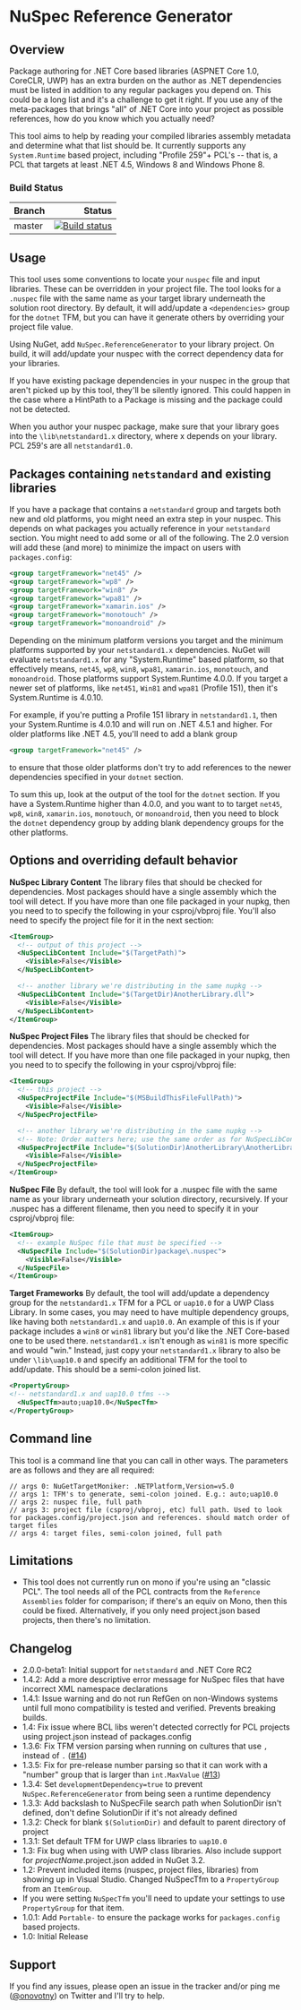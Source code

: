 # NuSpec Reference Generator
## Overview
Package authoring for .NET Core based libraries (ASPNET Core 1.0, CoreCLR, UWP) has an extra burden on the author as .NET dependencies must be listed in addition to any regular packages you depend on. This could be a long list and it's a challenge to get it right. If you use any of the meta-packages that brings "all" of .NET Core into your project as possible references, how do you know which you actually need?

This tool aims to help by reading your compiled libraries assembly metadata and determine what that list should be. It currently supports any `System.Runtime` based project, including "Profile 259"+ PCL's -- that is, a PCL that targets at least .NET 4.5, Windows 8 and Windows Phone 8.

### Build Status
|Branch | Status|
|:-------|-------:|
| master |[![Build status](https://ci.appveyor.com/api/projects/status/6h5oj7x2ld4mi6at/branch/master?svg=true)](https://ci.appveyor.com/project/onovotny/referencegenerator/branch/master)|


## Usage
This tool uses some conventions to locate your `nuspec` file and input libraries. These can be overridden in your project file. The tool looks for a `.nuspec` file with the same name as your target library underneath the solution root directory. By default, it will add/update a `<dependencies>` group for the `dotnet` TFM, but you can have it generate others by overriding your project file value.

Using NuGet, add `NuSpec.ReferenceGenerator` to your library project. On build, it will add/update your nuspec with the correct dependency data for your libraries.

If you have existing package dependencies in your nuspec in the group that aren't picked up by this tool, they'll be silently ignored. This could happen in the case where a HintPath to a Package is missing and the package could not be detected.

When you author your nuspec package, make sure that your library goes into the `\lib\netstandard1.x` directory, where x depends on your library. PCL 259's are all `netstandard1.0`.

## Packages containing `netstandard` and existing libraries
If you have a package that contains a `netstandard` group and targets both new and old platforms, you might need an extra step in your nuspec. This depends on what packages you actually reference in your `netstandard` section. You might need to add some or all of the following. The 2.0 version will add these (and more) to minimize the impact on users with `packages.config`:
```xml
<group targetFramework="net45" />
<group targetFramework="wp8" />
<group targetFramework="win8" />
<group targetFramework="wpa81" />
<group targetFramework="xamarin.ios" />
<group targetFramework="monotouch" />
<group targetFramework="monoandroid" />
```
Depending on the minimum platform versions you target and the minimum platforms supported by your `netstandard1.x` dependencies. NuGet will evaluate `netstandard1.x` for any "System.Runtime" based platform, so that effectively means, `net45`, `wp8`, `win8`, `wpa81`, `xamarin.ios`, `monotouch`, and `monoandroid`. Those platforms support System.Runtime 4.0.0. If you target a newer set of platforms, like `net451`, `Win81` and `wpa81` (Profile 151), then it's System.Runtime is 4.0.10.

For example, if you're putting a Profile 151 library in `netstandard1.1`, then your System.Runtime is 4.0.10 and will run on .NET 4.5.1 and higher. For older platforms like .NET 4.5, you'll need to add a blank group
```xml
<group targetFramework="net45" />
```
to ensure that those older platforms don't try to add references to the newer dependencies specified in your `dotnet` section.

To sum this up, look at the output of the tool for the `dotnet` section. If you have a System.Runtime higher than 4.0.0, and you want to to target `net45`, `wp8`, `win8`,  `xamarin.ios`, `monotouch`, or `monoandroid`, then you need to block the `dotnet` dependency group by adding blank dependency groups for the other platforms.

## Options and overriding default behavior

**NuSpec Library Content**
The library files that should be checked for dependencies. Most packages should have a single assembly which the tool will detect. If you have more than one file packaged in your nupkg, then you need to to specify the following in your csproj/vbproj file. You'll also need to specify the project file for it in the next section:
```xml
<ItemGroup>
  <!-- output of this project -->
  <NuSpecLibContent Include="$(TargetPath)">
    <Visible>False</Visible>
  </NuSpecLibContent>

  <!-- another library we're distributing in the same nupkg -->
  <NuSpecLibContent Include="$(TargetDir)AnotherLibrary.dll">
    <Visible>False</Visible>
  </NuSpecLibContent>
</ItemGroup>
```

**NuSpec Project Files**
The library files that should be checked for dependencies. Most packages should have a single assembly which the tool will detect. If you have more than one file packaged in your nupkg, then you need to to specify the following in your csproj/vbproj file:
```xml
<ItemGroup>
  <!-- this project -->
  <NuSpecProjectFile Include="$(MSBuildThisFileFullPath)">
    <Visible>False</Visible>
  </NuSpecProjectFile>

  <!-- another library we're distributing in the same nupkg -->
  <!-- Note: Order matters here; use the same order as for NuSpecLibContent -->
  <NuSpecProjectFile Include="$(SolutionDir)AnotherLibrary\AnotherLibrary.csproj">
    <Visible>False</Visible>
  </NuSpecProjectFile>
</ItemGroup>
```

**NuSpec File**
By default, the tool will look for a .nuspec file with the same name as your library underneath your solution directory, recursively. If your .nuspec has a different filename, then you need to specify it in your csproj/vbproj file:
```xml
<ItemGroup>
  <!-- example NuSpec file that must be specified -->
  <NuSpecFile Include="$(SolutionDir)package\.nuspec">
    <Visible>False</Visible>
  </NuSpecFile>
</ItemGroup>
```

**Target Frameworks**
By default, the tool will add/update a dependency group for the `netstandard1.x` TFM for a PCL or `uap10.0` for a UWP Class Library.
In some cases, you may need to have multiple dependency groups, like having both `netstandard1.x` and `uap10.0`. An example of this is if your package includes a `win8` or `win81` library but you'd like the .NET Core-based one to be used there. `netstandard1.x` isn't enough as `win81` is more specific and would "win." Instead, just copy your `netstandard1.x` library to also be under `\lib\uap10.0` and specify an additional TFM for the tool to add/update. This should be a semi-colon joined list.
```xml
<PropertyGroup>
<!-- netstandard1.x and uap10.0 tfms -->
  <NuSpecTfm>auto;uap10.0</NuSpecTfm>
</PropertyGroup>
```

## Command line
This tool is a command line that you can call in other ways. The parameters are as follows and they are all required:

```
// args 0: NuGetTargetMoniker: .NETPlatform,Version=v5.0
// args 1: TFM's to generate, semi-colon joined. E.g.: auto;uap10.0
// args 2: nuspec file, full path
// args 3: project file (csproj/vbproj, etc) full path. Used to look for packages.config/project.json and references. should match order of target files
// args 4: target files, semi-colon joined, full path
```

## Limitations
- This tool does not currently run on mono if you're using an "classic PCL". The tool needs all of the PCL contracts from the `Reference Assemblies` folder for comparison; if there's an equiv on Mono, then this could be fixed. Alternatively, if you only need project.json based projects, then there's no limitation.

## Changelog
- 2.0.0-beta1: Initial support for `netstandard` and .NET Core RC2
- 1.4.2: Add a more descriptive error message for NuSpec files that have incorrect XML namespace declarations
- 1.4.1: Issue warning and do not run RefGen on non-Windows systems until full mono compatibility is tested and verified. Prevents breaking builds.
- 1.4: Fix issue where BCL libs weren't detected correctly for PCL projects using project.json instead of packages.config
- 1.3.6: Fix TFM version parsing when running on cultures that use `,` instead of `.` ([#14](https://github.com/onovotny/ReferenceGenerator/issues/14))
- 1.3.5: Fix for pre-release number parsing so that it can work with a "number" group that is larger than `int.MaxValue` ([#13](https://github.com/onovotny/ReferenceGenerator/pull/13))
- 1.3.4: Set `developmentDependency=true` to prevent `NuSpec.ReferenceGenerator` from being seen a runtime dependency
- 1.3.3: Add backslash to NuSpecFile search path when SolutionDir isn't defined, don't define SolutionDir if it's not already defined
- 1.3.2: Check for blank `$(SolutionDir)` and default to parent directory of project
- 1.3.1: Set default TFM for UWP class libraries to `uap10.0`
- 1.3: Fix bug when using with UWP class libraries. Also include support for *projectName*.project.json added in NuGet 3.2.
- 1.2: Prevent included items (nuspec, project files, libraries) from showing up in Visual Studio. Changed NuSpecTfm to a `PropertyGroup` from an `ItemGroup`.
- If you were setting `NuSpecTfm` you'll need to update your settings to use `PropertyGroup` for that item.
- 1.0.1: Add `Portable-` to ensure the package works for `packages.config` based projects.
- 1.0: Initial Release

## Support
If you find any issues, please open an issue in the tracker and/or ping me ([@onovotny](https://twitter.com/onovotny)) on Twitter and I'll try to help.
